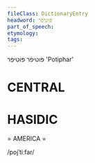 ```yaml
---
fileClass: DictionaryEntry
headword: פּוטיפֿר
part_of_speech: 
etymology: 
tags: 
---
```

פּוטיפֿר
פּוֹטִיפַר
'Potiphar'

CENTRAL
========

HASIDIC
=======
= AMERICA = 

/pojˈtiːfar/